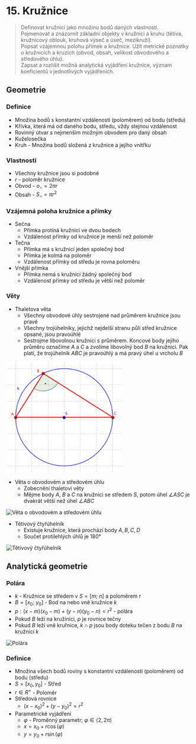 # 15. Kružnice

> Definovat kružnici jako množinu bodů daných vlastností. \
> Pojmenovat a znázornit základní objekty v kružnici a kruhu (tětiva, kružnicový oblouk, kruhová výseč a úseč, mezikruží). \
> Popsat vzájemnou polohu přímek a kružnice. Užít metrické poznatky o kružnicích a kruzích (obvod, obsah, velikost obvodového a středového úhlu). \
> Zapsat a rozlišit možná analytická vyjádření kružnice, význam koeficientů v jednotlivých vyjádřeních.

## Geometrie

### Definice

- Množina bodů s konstantní vzdálenosti (poloměrem) od bodu (středu)
- Křívka, která má od daného bodu, středu, vždy stejnou vzdálenost
- Rovinný útvar s nejmenším možným obvodem pro daný obsah
- Kuželosečka
- Kruh - Množina bodů složená z kružnice a jejího vnitřku

### Vlastnosti

- Všechny kružnice jsou si podobné
- $r$ - poloměr kružnice
- Obvod - $o_\circ = 2\pi r$
- Obsah - $S_\circ =\pi r^2$

### Vzájemná poloha kružnice a přímky

- Sečna
  - Přímka protíná kružnici ve dvou bodech
  - Vzdálenost přímky od kružnice je menší než poloměr
- Tečna
  - Přímka má s kružnicí jeden společný bod
  - Přímka je kolmá na poloměr
  - Vzdálenost přímky od středu je rovna poloměru
- Vnější přímka
  - Přímka nemá s kružnicí žádný společný bod
  - Vzdálenost přímky od středu je větší než poloměr

### Věty

- Thaletova věta
  - Všechny obvodové úhly sestrojené nad průměrem kružnice jsou pravé
  - Všechny trojúhelníky, jejichž nejdelší stranu půlí střed kružnice opsané, jsou pravoúhlé
  - Sestrojme libovolnou kružnici s průměrem. Koncové body jejího průměru označíme $A$ a $C$ a zvolíme libovolný bod $B$ na kružnici. Pak platí, že trojúhelník $ABC$ je pravoúhlý a má pravý úhel u vrcholu $B$

![Thaletova věta](./thaletovka.png)

- Věta o obvodovém a středovém úhlu
  - Zobecnění thaletovi věty
  - Mějme body $A$, $B$ a $C$ na kružnici se středem $S$, potom úhel $\angle{ASC}$ je dvakrát větší než úhel $\angle{ABC}$

![Věta o obvodovém a středovém úhlu](./thaletovka_zobecnenea.png)

- Tětivový čtyřúhelník
  - Existuje kružnice, která prochází body $A, B, C, D$
  - Součet protilehlých úhlů je $180°$

![Tětivový čtyřúhelník](./tetivovy_ctyruhelnik.png)

## Analytická geometrie

### Polára

- $k$ - Kružnice se středem v $S = [m; \ n]$ a poloměrem $r$
- $B = [x_0; \ y_0]$ - Bod na nebo vně kružnice $k$
- $p: (x - m)(x_0 - m) + (y - n)(y_0 - n) = r^2$ - polára
- Pokud $B$ leží na kružinici, $p$ je rovnice tečny
- Pokud $B$ leží vně kruřnice, $k \cap p$ jsou body doteku tečen z bodu $B$ na kružnici $k$

![Polára](./polara.png)

### Definice

- Množina všech bodů roviny s konstantní vzdáleností (poloměrem) od bodu (středu)
- $S = [x_0, y_0]$ - Střed
- $r \in R^+$ - Poloměr
- Středová rovnice
  - $(x-x_0)^2+(y-y_0)^2=r^2$
- Parametrické vyjádření
  - $\varphi$ - Proměnný parametr; $\varphi \in \langle2, 2\pi)$
  - $x = x_0+ r \cos(\varphi)$
  - $y = y_0 + r \sin(\varphi)$
